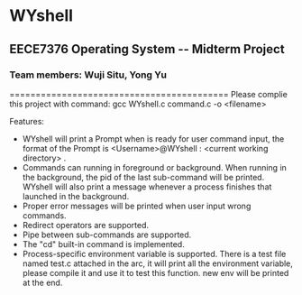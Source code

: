 # WYshell
## EECE7376 Operating System -- Midterm Project
### Team members: Wuji Situ, Yong Yu  
==========================================
Please complie this project with command: gcc WYshell.c command.c -o \<filename\>  

Features:  
- WYshell will print a Prompt when is ready for user command input, the format of the Prompt is \<Username\>@WYshell : \<current working directory\> .
- Commands can running in foreground or background. When running in the background, the pid of the last sub-command will be printed. WYshell will also print a message whenever a process finishes that launched in the background. 
- Proper error messages will be printed when user input wrong commands.
- Redirect operators are supported.
- Pipe between sub-commands are supported.
- The "cd" built-in command is implemented.
- Process-specific environment variable is supported. There is a test file named test.c attached in the arc, it will print all the environment variable, please compile it and use it to test this function. new env will be printed at the end.
